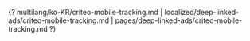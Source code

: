 {? multilang/ko-KR/criteo-mobile-tracking.md | localized/deep-linked-ads/criteo-mobile-tracking.md | pages/deep-linked-ads/criteo-mobile-tracking.md ?}
